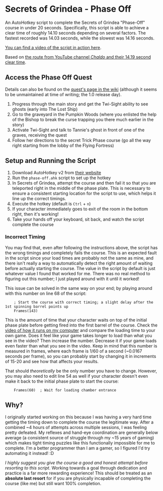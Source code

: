 # Secrets of Grindea - Phase Off

An AutoHotkey script to complete the Secrets of Grindea "Phase-Off" course in under 20 seconds.
Specifically, this script is able to achieve a clear time of roughly 14.10 seconds depending on several factors.
The fastest recorded was 14.03 seconds, while the slowest was 14.16 seconds.

[You can find a video of the script in action here](https://youtu.be/9otD3gZgFZA).

Based on [the route from YouTube channel *Chaldo* and their 14.19 second clear time](https://youtu.be/0fyMZx7T2Kk).

## Access the Phase Off Quest

Details can also be found on the [quest's page in the wiki](https://secretsofgrindea.fandom.com/wiki/Phase-Off)
(although it seems to be unmaintained at time of writing; the 1.0 release day).

1. Progress through the main story and get the Twi-Sight ability to see ghosts (early into The Lost Ship)
2. Go to the graveyard in the Pumpkin Woods (where you enlisted the help of the Bishop to break the curse
   trapping you there much earlier in the story)
3. Activate Twi-Sight and talk to Tannie's ghost in front of one of the graves, receiving the quest
4. Follow her directions to the secret Trick Phase course (go all the way right starting from the lobby of the Flying Fortress)

## Setup and Running the Script

1. Download AutoHotkey v2 from [their website](https://www.autohotkey.com/)
2. Run the `phase-off.ahk` script to set up the hotkey
3. In Secrets of Grindea, attempt the course and then fail it so that you are teleported right in the middle of the phase plate.
   This is necessary to ensure a consistent starting location for the script to use, which helps it line up the correct timings.
4. Execute the hotkey (default is `Ctrl` + `n`)
5. If your character immediately goes to exit of the room in the bottom right, then it's working!
6. Take your hands off your keyboard, sit back, and watch the script complete the course

### Incorrect Timing

You may find that, even after following the instructions above, the script has the wrong timings and completely fails the course.
This is an expected fault in the script since your load times are probably not the same as mine, and there isn't really a way
to automatically detect the right amount of waiting before actually starting the course. The value in the script by default is
just whatever value I found that worked for me. There was no real method to figuring out this number; I just played around with
it until it worked!

This issue can be solved in the same way on your end; by playing around with this number on line 68 of the script:

```autohotkey
	; Start the course with correct timing; a slight delay after the 1st spinning barrel points up
	Frames(143)
```

This is the amount of time that your character waits on top of the initial phase plate before getting fired into the first barrel
of the course. Check the [video of how it runs on my computer](https://youtu.be/9otD3gZgFZA) and compare the loading time to your
own game. Does it feel like your game takes longer to load than what you see in the video? Then increase the number. Decrease it
if your game loads even faster than what you see in the video. Keep in mind that this number is measured in frames, where
each frame is 1/60 of a second (~0.0167 seconds per frame), so you can probably start by changing it in increments of 15-20
and see how that affects your results.

That should *theoretically* be the only number you have to change. However, you may also need to edit line 54 as well if your
character doesn't even make it back to the initial phase plate to start the course:

```autohotkey
	Frames(60)	; Wait for loading chamber entrance
```

## Why?

I originally started working on this because I was having a very hard time getting the timing down to complete
the course the legitimate way. After a combined ~4 hours of attempts across multiple sessions, I was feeling pretty defeated.
My reflexes and hand-eye coordination are generally below average (a consistent source of struggle through my ~15 years of gaming)
which makes tight timing puzzles like this functionally impossible for me to complete. I'm a better programmer than I am a gamer,
so I figured I'd try automating it instead! :D

*I highly suggest you give the course a good and honest attempt before resorting to this script*. Working towards a goal
through dedication and practice is a far more rewarding experience! This should be treated as an **absolute last resort**
for if you are physically incapable of completing the course (like me) but still want 100% completion.

